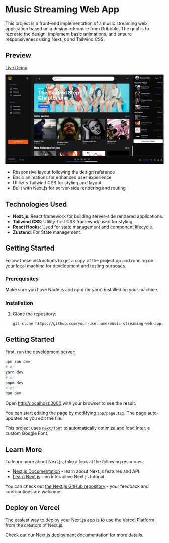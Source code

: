 
# Music Streaming Web App

This project is a front-end implementation of a music streaming web application based on a design reference from Dribbble. The goal is to recreate the design, implement basic animations, and ensure responsiveness using Next.js and Tailwind CSS.

## Preview

[Live Demo](https://superkalam.vercel.app/) <!-- Add a link to your deployed site here -->

![Preview](https://github.com/mehraankush/superkalam/blob/main/public/ss.png) 

- Responsive layout following the design reference
- Basic animations for enhanced user experience
- Utilizes Tailwind CSS for styling and layout
- Built with Next.js for server-side rendering and routing

## Technologies Used

- **Next.js**: React framework for building server-side rendered applications.
- **Tailwind CSS**: Utility-first CSS framework used for styling.
- **React Hooks**: Used for state management and component lifecycle.
- **Zustend**: For State management.

## Getting Started

Follow these instructions to get a copy of the project up and running on your local machine for development and testing purposes.

### Prerequisites

Make sure you have Node.js and npm (or yarn) installed on your machine.

### Installation

1. Clone the repository:

   ```bash
   git clone https://github.com/your-username/music-streaming-web-app.git

## Getting Started

First, run the development server:

```bash
npm run dev
# or
yarn dev
# or
pnpm dev
# or
bun dev
```

Open [http://localhost:3000](http://localhost:3000) with your browser to see the result.

You can start editing the page by modifying `app/page.tsx`. The page auto-updates as you edit the file.

This project uses [`next/font`](https://nextjs.org/docs/basic-features/font-optimization) to automatically optimize and load Inter, a custom Google Font.

## Learn More

To learn more about Next.js, take a look at the following resources:

- [Next.js Documentation](https://nextjs.org/docs) - learn about Next.js features and API.
- [Learn Next.js](https://nextjs.org/learn) - an interactive Next.js tutorial.

You can check out [the Next.js GitHub repository](https://github.com/vercel/next.js/) - your feedback and contributions are welcome!

## Deploy on Vercel

The easiest way to deploy your Next.js app is to use the [Vercel Platform](https://vercel.com/new?utm_medium=default-template&filter=next.js&utm_source=create-next-app&utm_campaign=create-next-app-readme) from the creators of Next.js.

Check out our [Next.js deployment documentation](https://nextjs.org/docs/deployment) for more details.
